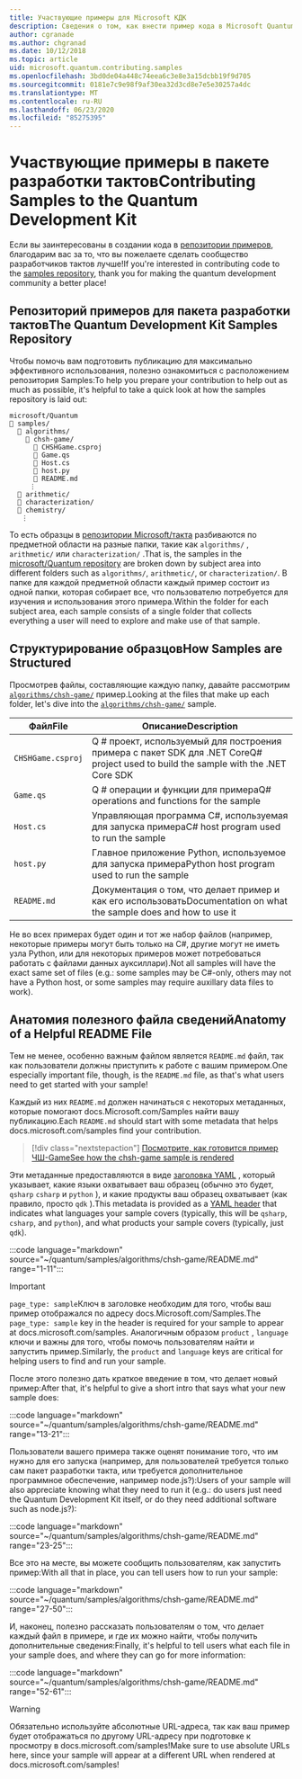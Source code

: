 ```yaml
---
title: Участвующие примеры для Microsoft КДК
description: Сведения о том, как внести пример кода в Microsoft Quantum Development Kit (КДК).
author: cgranade
ms.author: chgranad
ms.date: 10/12/2018
ms.topic: article
uid: microsoft.quantum.contributing.samples
ms.openlocfilehash: 3bd0de04a448c74eea6c3e8e3a15dcbb19f9d705
ms.sourcegitcommit: 0181e7c9e98f9af30ea32d3cd8e7e5e30257a4dc
ms.translationtype: MT
ms.contentlocale: ru-RU
ms.lasthandoff: 06/23/2020
ms.locfileid: "85275395"
---
```

# <a name="contributing-samples-to-the-quantum-development-kit"></a><span data-ttu-id="77c92-103">Участвующие примеры в пакете разработки тактов</span><span class="sxs-lookup"><span data-stu-id="77c92-103">Contributing Samples to the Quantum Development Kit</span></span>

<span data-ttu-id="77c92-104">Если вы заинтересованы в создании кода в [репозитории примеров](https://github.com/Microsoft/Quantum), благодарим вас за то, что вы пожелаете сделать сообщество разработчиков тактов лучше!</span><span class="sxs-lookup"><span data-stu-id="77c92-104">If you're interested in contributing code to the [samples repository](https://github.com/Microsoft/Quantum), thank you for making the quantum development community a better place!</span></span>

## <a name="the-quantum-development-kit-samples-repository"></a><span data-ttu-id="77c92-105">Репозиторий примеров для пакета разработки тактов</span><span class="sxs-lookup"><span data-stu-id="77c92-105">The Quantum Development Kit Samples Repository</span></span>

<span data-ttu-id="77c92-106">Чтобы помочь вам подготовить публикацию для максимально эффективного использования, полезно ознакомиться с расположением репозитория Samples:</span><span class="sxs-lookup"><span data-stu-id="77c92-106">To help you prepare your contribution to help out as much as possible, it's helpful to take a quick look at how the samples repository is laid out:</span></span>

```plaintext
microsoft/Quantum
📁 samples/
  📁 algorithms/
    📁 chsh-game/
      📝 CHSHGame.csproj
      📝 Game.qs
      📝 Host.cs
      📝 host.py
      📝 README.md
     ⋮
  📁 arithmetic/
  📁 characterization/
  📁 chemistry/
   ⋮
```

<span data-ttu-id="77c92-107">То есть образцы в [репозитории Microsoft/такта](https://github.com/microsoft/Quantum) разбиваются по предметной области на разные папки, такие как `algorithms/` , `arithmetic/` или `characterization/` .</span><span class="sxs-lookup"><span data-stu-id="77c92-107">That is, the samples in the [microsoft/Quantum repository](https://github.com/microsoft/Quantum) are broken down by subject area into different folders such as `algorithms/`, `arithmetic/`, or `characterization/`.</span></span>
<span data-ttu-id="77c92-108">В папке для каждой предметной области каждый пример состоит из одной папки, которая собирает все, что пользователю потребуется для изучения и использования этого примера.</span><span class="sxs-lookup"><span data-stu-id="77c92-108">Within the folder for each subject area, each sample consists of a single folder that collects everything a user will need to explore and make use of that sample.</span></span>

## <a name="how-samples-are-structured"></a><span data-ttu-id="77c92-109">Структурирование образцов</span><span class="sxs-lookup"><span data-stu-id="77c92-109">How Samples are Structured</span></span>

<span data-ttu-id="77c92-110">Просмотрев файлы, составляющие каждую папку, давайте рассмотрим [`algorithms/chsh-game/`](https://github.com/microsoft/Quantum/tree/master/samples/algorithms/chsh-game) пример.</span><span class="sxs-lookup"><span data-stu-id="77c92-110">Looking at the files that make up each folder, let's dive into the [`algorithms/chsh-game/`](https://github.com/microsoft/Quantum/tree/master/samples/algorithms/chsh-game) sample.</span></span>

| <span data-ttu-id="77c92-111">Файл</span><span class="sxs-lookup"><span data-stu-id="77c92-111">File</span></span>              | <span data-ttu-id="77c92-112">Описание</span><span class="sxs-lookup"><span data-stu-id="77c92-112">Description</span></span>                                                |
|-------------------|------------------------------------------------------------|
| `CHSHGame.csproj` | <span data-ttu-id="77c92-113">Q # проект, используемый для построения примера с пакет SDK для .NET Core</span><span class="sxs-lookup"><span data-stu-id="77c92-113">Q# project used to build the sample with the .NET Core SDK</span></span> |
| `Game.qs`         | <span data-ttu-id="77c92-114">Q # операции и функции для примера</span><span class="sxs-lookup"><span data-stu-id="77c92-114">Q# operations and functions for the sample</span></span>                 |
| `Host.cs`         | <span data-ttu-id="77c92-115">Управляющая программа C#, используемая для запуска примера</span><span class="sxs-lookup"><span data-stu-id="77c92-115">C# host program used to run the sample</span></span>                     |
| `host.py`         | <span data-ttu-id="77c92-116">Главное приложение Python, используемое для запуска примера</span><span class="sxs-lookup"><span data-stu-id="77c92-116">Python host program used to run the sample</span></span>                 |
| `README.md`       | <span data-ttu-id="77c92-117">Документация о том, что делает пример и как его использовать</span><span class="sxs-lookup"><span data-stu-id="77c92-117">Documentation on what the sample does and how to use it</span></span>    |

<span data-ttu-id="77c92-118">Не во всех примерах будет один и тот же набор файлов (например, некоторые примеры могут быть только на C#, другие могут не иметь узла Python, или для некоторых примеров может потребоваться работать с файлами данных ауксиллари).</span><span class="sxs-lookup"><span data-stu-id="77c92-118">Not all samples will have the exact same set of files (e.g.: some samples may be C#-only, others may not have a Python host, or some samples may require auxillary data files to work).</span></span>

## <a name="anatomy-of-a-helpful-readme-file"></a><span data-ttu-id="77c92-119">Анатомия полезного файла сведений</span><span class="sxs-lookup"><span data-stu-id="77c92-119">Anatomy of a Helpful README File</span></span>

<span data-ttu-id="77c92-120">Тем не менее, особенно важным файлом является `README.md` файл, так как пользователи должны приступить к работе с вашим примером.</span><span class="sxs-lookup"><span data-stu-id="77c92-120">One especially important file, though, is the `README.md` file, as that's what users need to get started with your sample!</span></span>

<span data-ttu-id="77c92-121">Каждый из них `README.md` должен начинаться с некоторых метаданных, которые помогают docs.Microsoft.com/Samples найти вашу публикацию.</span><span class="sxs-lookup"><span data-stu-id="77c92-121">Each `README.md` should start with some metadata that helps docs.microsoft.com/samples find your contribution.</span></span>

> [!div class="nextstepaction"]
> [<span data-ttu-id="77c92-122">Посмотрите, как готовится пример ЧШ-Game</span><span class="sxs-lookup"><span data-stu-id="77c92-122">See how the chsh-game sample is rendered</span></span>](https://docs.microsoft.com/samples/microsoft/quantum/validating-quantum-mechanics/)

<span data-ttu-id="77c92-123">Эти метаданные предоставляются в виде [заголовка YAML](https://dotnet.github.io/docfx/spec/docfx_flavored_markdown.html#yaml-header) , который указывает, какие языки охватывает ваш образец (обычно это будет, `qsharp` `csharp` и `python` ), и какие продукты ваш образец охватывает (как правило, просто `qdk` ).</span><span class="sxs-lookup"><span data-stu-id="77c92-123">This metadata is provided as a [YAML header](https://dotnet.github.io/docfx/spec/docfx_flavored_markdown.html#yaml-header) that indicates what languages your sample covers (typically, this will be `qsharp`, `csharp`, and `python`), and what products your sample covers (typically, just `qdk`).</span></span>

:::code language="markdown" source="~/quantum/samples/algorithms/chsh-game/README.md" range="1-11":::

> [!IMPORTANT]
> <span data-ttu-id="77c92-124">`page_type: sample`Ключ в заголовке необходим для того, чтобы ваш пример отображался по адресу docs.Microsoft.com/Samples.</span><span class="sxs-lookup"><span data-stu-id="77c92-124">The `page_type: sample` key in the header is required for your sample to appear at docs.microsoft.com/samples.</span></span>
> <span data-ttu-id="77c92-125">Аналогичным образом `product` , `language` ключи и важны для того, чтобы помочь пользователям найти и запустить пример.</span><span class="sxs-lookup"><span data-stu-id="77c92-125">Similarly, the `product` and `language` keys are critical for helping users to find and run your sample.</span></span>

<span data-ttu-id="77c92-126">После этого полезно дать краткое введение в том, что делает новый пример:</span><span class="sxs-lookup"><span data-stu-id="77c92-126">After that, it's helpful to give a short intro that says what your new sample does:</span></span>

:::code language="markdown" source="~/quantum/samples/algorithms/chsh-game/README.md" range="13-21":::

<span data-ttu-id="77c92-127">Пользователи вашего примера также оценят понимание того, что им нужно для его запуска (например, для пользователей требуется только сам пакет разработки такта, или требуется дополнительное программное обеспечение, например node.js?):</span><span class="sxs-lookup"><span data-stu-id="77c92-127">Users of your sample will also appreciate knowing what they need to run it (e.g.: do users just need the Quantum Development Kit itself, or do they need additional software such as node.js?):</span></span>

:::code language="markdown" source="~/quantum/samples/algorithms/chsh-game/README.md" range="23-25":::

<span data-ttu-id="77c92-128">Все это на месте, вы можете сообщить пользователям, как запустить пример:</span><span class="sxs-lookup"><span data-stu-id="77c92-128">With all that in place, you can tell users how to run your sample:</span></span>

:::code language="markdown" source="~/quantum/samples/algorithms/chsh-game/README.md" range="27-50":::

<span data-ttu-id="77c92-129">И, наконец, полезно рассказать пользователям о том, что делает каждый файл в примере, и где их можно найти, чтобы получить дополнительные сведения:</span><span class="sxs-lookup"><span data-stu-id="77c92-129">Finally, it's helpful to tell users what each file in your sample does, and where they can go for more information:</span></span>

:::code language="markdown" source="~/quantum/samples/algorithms/chsh-game/README.md" range="52-61":::

> [!WARNING]
> <span data-ttu-id="77c92-130">Обязательно используйте абсолютные URL-адреса, так как ваш пример будет отображаться по другому URL-адресу при подготовке к просмотру в docs.microsoft.com/samples!</span><span class="sxs-lookup"><span data-stu-id="77c92-130">Make sure to use absolute URLs here, since your sample will appear at a different URL when rendered at docs.microsoft.com/samples!</span></span>
